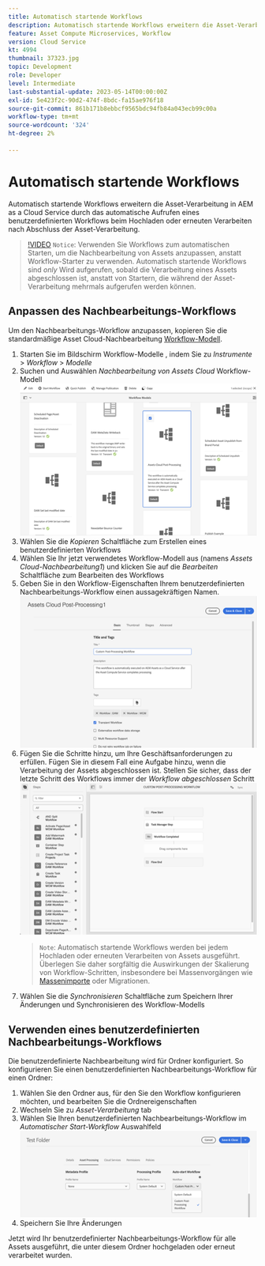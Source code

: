 ```yaml
---
title: Automatisch startende Workflows
description: Automatisch startende Workflows erweitern die Asset-Verarbeitung, indem beim Hochladen oder erneuten Verarbeiten automatisch ein benutzerdefinierter Workflow aufgerufen wird.
feature: Asset Compute Microservices, Workflow
version: Cloud Service
kt: 4994
thumbnail: 37323.jpg
topic: Development
role: Developer
level: Intermediate
last-substantial-update: 2023-05-14T00:00:00Z
exl-id: 5e423f2c-90d2-474f-8bdc-fa15ae976f18
source-git-commit: 861b171b8ebbcf9565bdc94fb84a043ecb99c00a
workflow-type: tm+mt
source-wordcount: '324'
ht-degree: 2%

---
```


# Automatisch startende Workflows

Automatisch startende Workflows erweitern die Asset-Verarbeitung in AEM as a Cloud Service durch das automatische Aufrufen eines benutzerdefinierten Workflows beim Hochladen oder erneuten Verarbeiten nach Abschluss der Asset-Verarbeitung.

>[!VIDEO](https://video.tv.adobe.com/v/37323?quality=12&learn=on)
> `Notice`: Verwenden Sie Workflows zum automatischen Starten, um die Nachbearbeitung von Assets anzupassen, anstatt Workflow-Starter zu verwenden. Automatisch startende Workflows sind _only_ Wird aufgerufen, sobald die Verarbeitung eines Assets abgeschlossen ist, anstatt von Startern, die während der Asset-Verarbeitung mehrmals aufgerufen werden können.

## Anpassen des Nachbearbeitungs-Workflows

Um den Nachbearbeitungs-Workflow anzupassen, kopieren Sie die standardmäßige Asset Cloud-Nachbearbeitung [Workflow-Modell](../../foundation/workflow/use-the-workflow-editor.md).

1. Starten Sie im Bildschirm Workflow-Modelle , indem Sie zu _Instrumente_ > _Workflow_ > _Modelle_
2. Suchen und Auswählen _Nachbearbeitung von Assets Cloud_ Workflow-Modell<br/>
   ![Auswählen des Assets Cloud-Nachbearbeitungs-Workflow-Modells](assets/auto-start-workflow-select-workflow.png)
3. Wählen Sie die _Kopieren_ Schaltfläche zum Erstellen eines benutzerdefinierten Workflows
4. Wählen Sie Ihr jetzt verwendetes Workflow-Modell aus (namens _Assets Cloud-Nachbearbeitung1_) und klicken Sie auf die _Bearbeiten_ Schaltfläche zum Bearbeiten des Workflows
5. Geben Sie in den Workflow-Eigenschaften Ihrem benutzerdefinierten Nachbearbeitungs-Workflow einen aussagekräftigen Namen.<br/>
   ![Ändern des Namens](assets/auto-start-workflow-change-name.png)
6. Fügen Sie die Schritte hinzu, um Ihre Geschäftsanforderungen zu erfüllen. Fügen Sie in diesem Fall eine Aufgabe hinzu, wenn die Verarbeitung der Assets abgeschlossen ist. Stellen Sie sicher, dass der letzte Schritt des Workflows immer der _Workflow abgeschlossen_ Schritt<br/>
   ![Hinzufügen von Workflow-Schritten](assets/auto-start-workflow-customize-steps.png)
   > `Note`: Automatisch startende Workflows werden bei jedem Hochladen oder erneuten Verarbeiten von Assets ausgeführt. Überlegen Sie daher sorgfältig die Auswirkungen der Skalierung von Workflow-Schritten, insbesondere bei Massenvorgängen wie [Massenimporte](../../cloud-service/migration/bulk-import.md) oder Migrationen.
7. Wählen Sie die _Synchronisieren_ Schaltfläche zum Speichern Ihrer Änderungen und Synchronisieren des Workflow-Modells

## Verwenden eines benutzerdefinierten Nachbearbeitungs-Workflows

Die benutzerdefinierte Nachbearbeitung wird für Ordner konfiguriert. So konfigurieren Sie einen benutzerdefinierten Nachbearbeitungs-Workflow für einen Ordner:

1. Wählen Sie den Ordner aus, für den Sie den Workflow konfigurieren möchten, und bearbeiten Sie die Ordnereigenschaften
2. Wechseln Sie zu _Asset-Verarbeitung_ tab
3. Wählen Sie Ihren benutzerdefinierten Nachbearbeitungs-Workflow im _Automatischer Start-Workflow_ Auswahlfeld<br/>
   ![Einrichten des Nachbearbeitungs-Workflows](assets/auto-start-workflow-set-workflow.png)
4. Speichern Sie Ihre Änderungen

Jetzt wird Ihr benutzerdefinierter Nachbearbeitungs-Workflow für alle Assets ausgeführt, die unter diesem Ordner hochgeladen oder erneut verarbeitet wurden.
